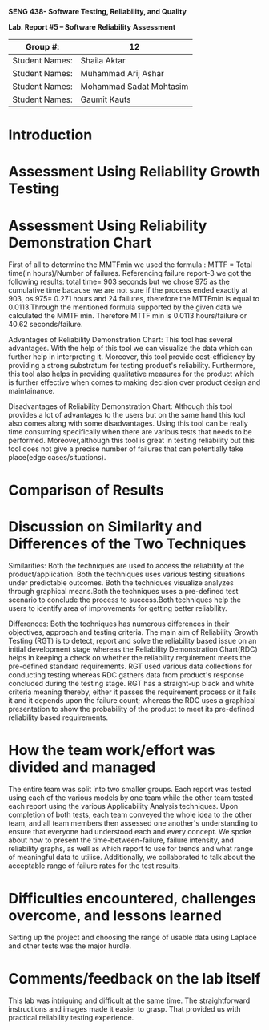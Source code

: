 **SENG 438- Software Testing, Reliability, and Quality**

**Lab. Report \#5 – Software Reliability Assessment**

| Group \#:      |  12   |
| -------------- | --- |
| Student Names: | Shaila Aktar    |
| Student Names: | Muhammad Arij Ashar  |
| Student Names: | Mohammad Sadat Mohtasim   |
| Student Names: | Gaumit Kauts |

# Introduction

# 

# Assessment Using Reliability Growth Testing 

# Assessment Using Reliability Demonstration Chart 

First of all to determine the MMTFmin we used the formula : MTTF = Total time(in hours)/Number of failures. Referencing failure report-3 we got the following results: total time= 903 seconds  but we chose 975 as the cumulative time bacause we are not sure if the process ended exactly at 903, os 975= 0.271 hours and 24 failures, therefore the MTTFmin is equal to 0.0113.Through the mentioned formula supported by the given data we calculated the MMTF min. Therefore MTTF min is 0.0113 hours/failure or 40.62 seconds/failure.


Advantages of Reliability Demonstration Chart: This tool has several advantages. With the help of this tool we can visualize the data which can further help in interpreting it. Moreover, this tool provide cost-efficiency by providing a strong substratum for testing product's reliability. Furthermore, this tool also helps in providing qualitative measures for the product which is further effective when comes to making decision over product design and maintainance.

Disadvantages of Reliability Demonstration Chart: Although this tool provides a lot of advantages to the users but on the same hand this tool also comes along with some disadvantages. Using this tool can be really time consuming specifically when there are various tests that needs to be performed. Moreover,although this tool is great in testing reliability but this tool does not give a precise number of failures that can potentially take place(edge cases/situations). 

# Comparison of Results

# Discussion on Similarity and Differences of the Two Techniques

Similarities: Both the techniques are used to access the reliability of the product/application. Both the techniques uses various testing situations under predictable outcomes. Both the techniques visualize analyzes through graphical means.Both the techniques uses a pre-defined test scenario to conclude the process to success.Both techniques help the users to identify area of improvements for getting better reliability.

Differences: Both the techniques has numerous differences in their objectives, approach and testing criteria. The main aim of Reliability Growth Testing (RGT) is to detect, report and solve the reliability based issue on an initial development stage whereas the Reliability Demonstration Chart(RDC) helps in keeping a check on whether the reliability requirement meets the pre-defined standard requirements. RGT used various data collections for conducting testing whereas RDC gathers data from product's response concluded during the testing stage. RGT has a straight-up black and white criteria meaning thereby, either it passes the requirement process or it fails it and it depends upon the failure count; whereas the RDC uses a graphical presentation to show the probability of the product to meet its pre-defined reliability based requirements.

# How the team work/effort was divided and managed
The entire team was split into two smaller groups. Each report was tested using each of the various models by one team while the other team tested each report using the various Applicability Analysis techniques. Upon completion of both tests, each team conveyed the whole idea to the other team, and all team members then assessed one another's understanding to ensure that everyone had understood each and every concept. We spoke about how to present the time-between-failure, failure intensity, and reliability graphs, as well as which report to use for trends and what range of meaningful data to utilise. Additionally, we collaborated to talk about the acceptable range of failure rates for the test results.
# 

# Difficulties encountered, challenges overcome, and lessons learned
Setting up the project and choosing the range of usable data using Laplace and other tests was the major hurdle.
# Comments/feedback on the lab itself
This lab was intriguing and difficult at the same time. The straightforward instructions and images made it easier to grasp. That provided us with practical reliability testing experience.
